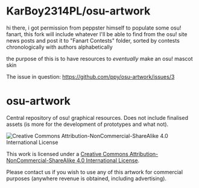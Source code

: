 KarBoy2314PL/osu-artwork
===========
hi there, i got permission from peppster himself to populate some osu! fanart, this fork will include whatever I'll be able to find from the osu! site news posts and post it to "Fanart Contests" folder, sorted by contests chronologically with authors alphabetically

the purpose of this is to have resources to *eventually* make an osu! mascot skin

The issue in question: https://github.com/ppy/osu-artwork/issues/3

osu-artwork
===========

Central repository of osu! graphical resources. Does not include finalised assets (is more for the development of prototypes and what not).

![Creative Commons Attribution-NonCommercial-ShareAlike 4.0 International License](http://i.creativecommons.org/l/by-nc-sa/4.0/88x31.png)

This work is licensed under a [Creative Commons Attribution-NonCommercial-ShareAlike 4.0 International License](http://creativecommons.org/licenses/by-nc-sa/4.0/).

Please contact us if you wish to use any of this artwork for commercial purposes (anywhere revenue is obtained, including advertising).
